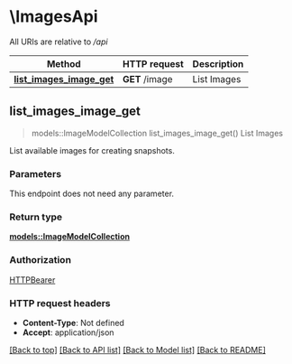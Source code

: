 # \ImagesApi

All URIs are relative to */api*

Method | HTTP request | Description
------------- | ------------- | -------------
[**list_images_image_get**](ImagesApi.md#list_images_image_get) | **GET** /image | List Images



## list_images_image_get

> models::ImageModelCollection list_images_image_get()
List Images

List available images for creating snapshots.

### Parameters

This endpoint does not need any parameter.

### Return type

[**models::ImageModelCollection**](ImageModelCollection.md)

### Authorization

[HTTPBearer](../README.md#HTTPBearer)

### HTTP request headers

- **Content-Type**: Not defined
- **Accept**: application/json

[[Back to top]](#) [[Back to API list]](../README.md#documentation-for-api-endpoints) [[Back to Model list]](../README.md#documentation-for-models) [[Back to README]](../README.md)


